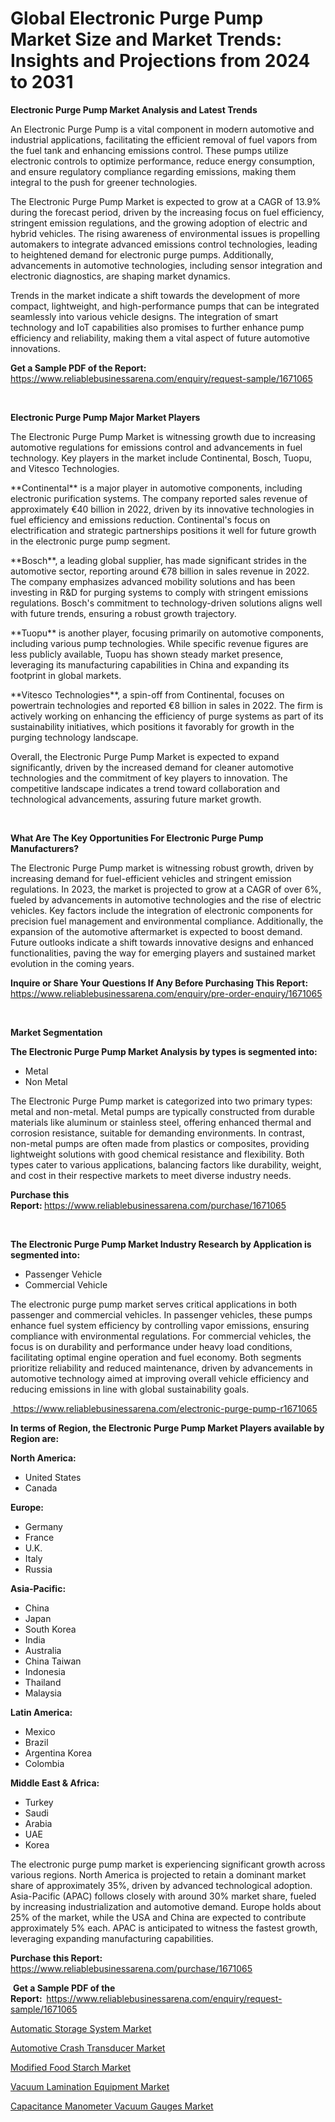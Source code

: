 <p><h1>Global Electronic Purge Pump Market Size and Market Trends: Insights and Projections from 2024 to 2031</h1></p><p><strong>Electronic Purge Pump Market Analysis and Latest Trends</strong></p>
<p><p>An Electronic Purge Pump is a vital component in modern automotive and industrial applications, facilitating the efficient removal of fuel vapors from the fuel tank and enhancing emissions control. These pumps utilize electronic controls to optimize performance, reduce energy consumption, and ensure regulatory compliance regarding emissions, making them integral to the push for greener technologies.</p><p>The Electronic Purge Pump Market is expected to grow at a CAGR of 13.9% during the forecast period, driven by the increasing focus on fuel efficiency, stringent emission regulations, and the growing adoption of electric and hybrid vehicles. The rising awareness of environmental issues is propelling automakers to integrate advanced emissions control technologies, leading to heightened demand for electronic purge pumps. Additionally, advancements in automotive technologies, including sensor integration and electronic diagnostics, are shaping market dynamics.</p><p>Trends in the market indicate a shift towards the development of more compact, lightweight, and high-performance pumps that can be integrated seamlessly into various vehicle designs. The integration of smart technology and IoT capabilities also promises to further enhance pump efficiency and reliability, making them a vital aspect of future automotive innovations.</p></p>
<p><strong>Get a Sample PDF of the Report:&nbsp;</strong> <a href="https://www.reliablebusinessarena.com/enquiry/request-sample/1671065?utm_campaign=1331&utm_medium=2&utm_source=Github&utm_content=ia&utm_term=09102024&utm_id=electronic-purge-pump">https://www.reliablebusinessarena.com/enquiry/request-sample/1671065</a></p>
<p>&nbsp;</p>
<p><strong>Electronic Purge Pump Major Market Players</strong></p>
<p><p>The Electronic Purge Pump Market is witnessing growth due to increasing automotive regulations for emissions control and advancements in fuel technology. Key players in the market include Continental, Bosch, Tuopu, and Vitesco Technologies. </p><p>**Continental** is a major player in automotive components, including electronic purification systems. The company reported sales revenue of approximately €40 billion in 2022, driven by its innovative technologies in fuel efficiency and emissions reduction. Continental's focus on electrification and strategic partnerships positions it well for future growth in the electronic purge pump segment.</p><p>**Bosch**, a leading global supplier, has made significant strides in the automotive sector, reporting around €78 billion in sales revenue in 2022. The company emphasizes advanced mobility solutions and has been investing in R&D for purging systems to comply with stringent emissions regulations. Bosch's commitment to technology-driven solutions aligns well with future trends, ensuring a robust growth trajectory.</p><p>**Tuopu** is another player, focusing primarily on automotive components, including various pump technologies. While specific revenue figures are less publicly available, Tuopu has shown steady market presence, leveraging its manufacturing capabilities in China and expanding its footprint in global markets.</p><p>**Vitesco Technologies**, a spin-off from Continental, focuses on powertrain technologies and reported €8 billion in sales in 2022. The firm is actively working on enhancing the efficiency of purge systems as part of its sustainability initiatives, which positions it favorably for growth in the purging technology landscape.</p><p>Overall, the Electronic Purge Pump Market is expected to expand significantly, driven by the increased demand for cleaner automotive technologies and the commitment of key players to innovation. The competitive landscape indicates a trend toward collaboration and technological advancements, assuring future market growth.</p></p>
<p>&nbsp;</p>
<p><strong>What Are The Key Opportunities For Electronic Purge Pump Manufacturers?</strong></p>
<p><p>The Electronic Purge Pump market is witnessing robust growth, driven by increasing demand for fuel-efficient vehicles and stringent emission regulations. In 2023, the market is projected to grow at a CAGR of over 6%, fueled by advancements in automotive technologies and the rise of electric vehicles. Key factors include the integration of electronic components for precision fuel management and environmental compliance. Additionally, the expansion of the automotive aftermarket is expected to boost demand. Future outlooks indicate a shift towards innovative designs and enhanced functionalities, paving the way for emerging players and sustained market evolution in the coming years.</p></p>
<p><strong>Inquire or Share Your Questions If Any Before Purchasing This Report:</strong> <a href="https://www.reliablebusinessarena.com/enquiry/pre-order-enquiry/1671065?utm_campaign=1331&utm_medium=2&utm_source=Github&utm_content=ia&utm_term=09102024&utm_id=electronic-purge-pump">https://www.reliablebusinessarena.com/enquiry/pre-order-enquiry/1671065</a></p>
<p>&nbsp;</p>
<p><strong>Market Segmentation</strong></p>
<p><strong>The Electronic Purge Pump Market Analysis by types is segmented into:</strong></p>
<p><ul><li>Metal</li><li>Non Metal</li></ul></p>
<p><p>The Electronic Purge Pump market is categorized into two primary types: metal and non-metal. Metal pumps are typically constructed from durable materials like aluminum or stainless steel, offering enhanced thermal and corrosion resistance, suitable for demanding environments. In contrast, non-metal pumps are often made from plastics or composites, providing lightweight solutions with good chemical resistance and flexibility. Both types cater to various applications, balancing factors like durability, weight, and cost in their respective markets to meet diverse industry needs.</p></p>
<p><strong>Purchase this Report:&nbsp;</strong><a href="https://www.reliablebusinessarena.com/purchase/1671065?utm_campaign=1331&utm_medium=2&utm_source=Github&utm_content=ia&utm_term=09102024&utm_id=electronic-purge-pump">https://www.reliablebusinessarena.com/purchase/1671065</a></p>
<p>&nbsp;</p>
<p><strong>The Electronic Purge Pump Market Industry Research by Application is segmented into:</strong></p>
<p><ul><li>Passenger Vehicle</li><li>Commercial Vehicle</li></ul></p>
<p><p>The electronic purge pump market serves critical applications in both passenger and commercial vehicles. In passenger vehicles, these pumps enhance fuel system efficiency by controlling vapor emissions, ensuring compliance with environmental regulations. For commercial vehicles, the focus is on durability and performance under heavy load conditions, facilitating optimal engine operation and fuel economy. Both segments prioritize reliability and reduced maintenance, driven by advancements in automotive technology aimed at improving overall vehicle efficiency and reducing emissions in line with global sustainability goals.</p></p>
<p><a href="https://www.reliablebusinessarena.com/electronic-purge-pump-r1671065?utm_campaign=1331&utm_medium=2&utm_source=Github&utm_content=ia&utm_term=09102024&utm_id=electronic-purge-pump">&nbsp;https://www.reliablebusinessarena.com/electronic-purge-pump-r1671065</a></p>
<p><strong>In terms of Region, the Electronic Purge Pump Market Players available by Region are:</strong></p>
<p>
    <p> <strong> North America: </strong>
        <ul>
            <li>United States</li>
            <li>Canada</li>
        </ul>
        </p> 
    <p> <strong> Europe: </strong>
        <ul>
            <li>Germany</li>
            <li>France</li>
            <li>U.K.</li>
            <li>Italy</li>
            <li>Russia</li>
        </ul>
        </p> 
    <p> <strong> Asia-Pacific: </strong>
        <ul>
            <li>China</li>
            <li>Japan</li>
            <li>South Korea</li>
            <li>India</li>
            <li>Australia</li>
            <li>China Taiwan</li>
            <li>Indonesia</li>
            <li>Thailand</li>
            <li>Malaysia</li>
        </ul>
        </p> 
    <p> <strong> Latin America: </strong>
        <ul>
            <li>Mexico</li>
            <li>Brazil</li>
            <li>Argentina Korea</li>
            <li>Colombia</li>
        </ul>
        </p> 
    <p> <strong> Middle East & Africa: </strong>
        <ul>
            <li>Turkey</li>
            <li>Saudi</li>
            <li>Arabia</li>
            <li>UAE</li>
            <li>Korea</li>
        </ul>
    </p>
    </p>
<p><p>The electronic purge pump market is experiencing significant growth across various regions. North America is projected to retain a dominant market share of approximately 35%, driven by advanced technological adoption. Asia-Pacific (APAC) follows closely with around 30% market share, fueled by increasing industrialization and automotive demand. Europe holds about 25% of the market, while the USA and China are expected to contribute approximately 5% each. APAC is anticipated to witness the fastest growth, leveraging expanding manufacturing capabilities.</p></p>
<p><strong>Purchase this Report: </strong><a href="https://www.reliablebusinessarena.com/purchase/1671065?utm_campaign=1331&utm_medium=2&utm_source=Github&utm_content=ia&utm_term=09102024&utm_id=electronic-purge-pump">https://www.reliablebusinessarena.com/purchase/1671065</a></p>
<p>&nbsp;<strong>Get a Sample PDF of the Report:&nbsp;&nbsp;</strong><a href="https://www.reliablebusinessarena.com/enquiry/request-sample/1671065?utm_campaign=1331&utm_medium=2&utm_source=Github&utm_content=ia&utm_term=09102024&utm_id=electronic-purge-pump">https://www.reliablebusinessarena.com/enquiry/request-sample/1671065</a></p>
<p><strong></strong></p>
<p><p><a href="https://www.linkedin.com/pulse/strategic-insights-global-automatic-storage-system-market-io7ff?utm_campaign=1331&utm_medium=2&utm_source=Github&utm_content=ia&utm_term=09102024&utm_id=electronic-purge-pump">Automatic Storage System Market</a></p><p><a href="https://github.com/joannesouthgate/Market-Research-Report-List-5/blob/main/automotive-crash-transducer-market.md?utm_campaign=1331&utm_medium=2&utm_source=Github&utm_content=ia&utm_term=09102024&utm_id=electronic-purge-pump">Automotive Crash Transducer Market</a></p><p><a href="https://www.linkedin.com/pulse/modified-food-starch-market-overview-regional-outlook-competitive-epief?utm_campaign=1331&utm_medium=2&utm_source=Github&utm_content=ia&utm_term=09102024&utm_id=electronic-purge-pump">Modified Food Starch Market</a></p><p><a href="https://www.linkedin.com/pulse/vacuum-lamination-equipment-industry-forecast-market-shifts-soi1f?utm_campaign=1331&utm_medium=2&utm_source=Github&utm_content=ia&utm_term=09102024&utm_id=electronic-purge-pump">Vacuum Lamination Equipment Market</a></p><p><a href="https://www.linkedin.com/pulse/capacitance-manometer-vacuum-gauges-market-size-share-analysis-2q7nf?utm_campaign=1331&utm_medium=2&utm_source=Github&utm_content=ia&utm_term=09102024&utm_id=electronic-purge-pump">Capacitance Manometer Vacuum Gauges Market</a></p></p>
